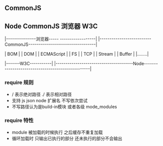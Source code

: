 

## CommonJS 


## Node CommonJS 浏览器 W3C 
|---------------浏览器----- ------------------|        |--------------------------CommonJS----------------------------------|

|  BOM  |       | DOM |        | ECMAScript |         | FS |           | TCP |         | Stream |        | Buffer |          |........|

|-------W3C-----------|       |---------------------------------------Node--------------------------------------------------|


### require 规则
* / 表示绝对路径  ./ 表示相对路径
* 支持 js json node 扩展名 不写依次尝试
* 不写路径认为是build-in模块 或者各级 mode_modules

### require 特性
* module 被加载的时候执行 之后缓存不重复加载
* 循环加载时 只输出已执行的部分 还未执行的部分不会输出